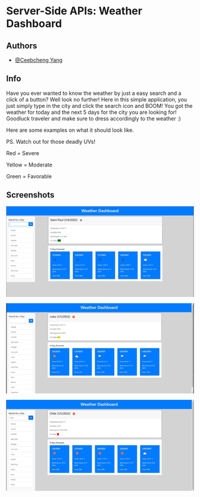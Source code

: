 # Server-Side APIs: Weather Dashboard

## Authors

- [@Ceebcheng Yang](https://ceebcheng.github.io/Weather-Dashboard/)

## Info

Have you ever wanted to know the weather by just a easy search and a click of a button?
Well look no further! Here in this simple application, you just simply type in the city
and click the search icon and BOOM! You got the weather for today and the next 5 days
for the city you are looking for! Goodluck traveler and make sure to dress accordingly
to the weather :)

Here are some examples on what it should look like.

PS. Watch out for those deadly UVs! 

Red = Severe

Yellow = Moderate

Green = Favorable

## Screenshots

![App Screenshot](https://github.com/Ceebcheng/Weather-Dashboard/blob/main/Pictures/Capture1.JPG)

![App Screenshot](https://github.com/Ceebcheng/Weather-Dashboard/blob/main/Pictures/Capture3.JPG)

![App Screenshot](https://github.com/Ceebcheng/Weather-Dashboard/blob/main/Pictures/Capture2.JPG)